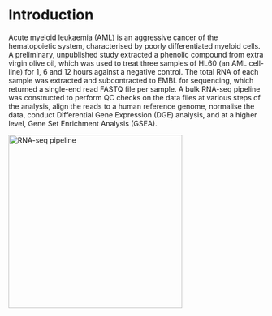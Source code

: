 # Introduction
Acute myeloid leukaemia (AML) is an aggressive cancer of the hematopoietic system, characterised by poorly differentiated myeloid cells. A preliminary, unpublished study extracted a phenolic compound from extra virgin olive oil, which was used to treat three samples of HL60 (an AML cell-line) for 1, 6 and 12 hours against a negative control. The total RNA of each sample was extracted and subcontracted to EMBL for sequencing, which returned a single-end read FASTQ file per sample. A bulk RNA-seq pipeline was constructed to perform QC checks on the data files at various steps of the analysis, align the reads to a human reference genome, normalise the data, conduct Differential Gene Expression (DGE) analysis, and at a higher level, Gene Set Enrichment Analysis (GSEA).


<img width="342" alt="RNA-seq pipeline" src="https://user-images.githubusercontent.com/74971601/184557197-db66695b-48de-472a-b88b-d1506029575f.png">
